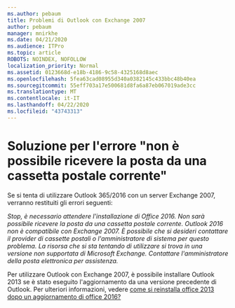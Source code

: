 ```yaml
---
ms.author: pebaum
title: Problemi di Outlook con Exchange 2007
author: pebaum
manager: mnirkhe
ms.date: 04/21/2020
ms.audience: ITPro
ms.topic: article
ROBOTS: NOINDEX, NOFOLLOW
localization_priority: Normal
ms.assetid: 0123668d-e18b-4186-9c58-4325168d8aec
ms.openlocfilehash: 5fea63cad08955d340a0382145c433bbc48b40ea
ms.sourcegitcommit: 55eff703a17e500681d8fa6a87eb067019ade3cc
ms.translationtype: MT
ms.contentlocale: it-IT
ms.lasthandoff: 04/22/2020
ms.locfileid: "43743313"
---
```

# <a name="solution-for-error-you-wont-be-able-to-receive-mail-from-a-current-mailbox"></a>Soluzione per l'errore "non è possibile ricevere la posta da una cassetta postale corrente"
Se si tenta di utilizzare Outlook 365/2016 con un server Exchange 2007, verranno restituiti gli errori seguenti:

*Stop, è necessario attendere l'installazione di Office 2016. Non sarà possibile ricevere la posta da una cassetta postale corrente. Outlook 2016 non è compatibile con Exchange 2007. È possibile che si desideri contattare il provider di cassette postali o l'amministratore di sistema per questo problema. La risorsa che si sta tentando di utilizzare si trova in una versione non supportata di Microsoft Exchange. Contattare l'amministratore della posta elettronica per assistenza.*

Per utilizzare Outlook con Exchange 2007, è possibile installare Outlook 2013 se è stato eseguito l'aggiornamento da una versione precedente di Outlook. Per ulteriori informazioni, vedere [come si reinstalla office 2013 dopo un aggiornamento di office 2016?](https://support.office.com/article/a6ca92f4-cbb4-4609-9fdb-f8d3dd6812f3)